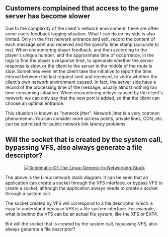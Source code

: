 ## Customers complained that access to the game server has become slower

Due to the complexity of the client's network environment, there are often some users feedback lagging situation. What I can do on my side is also limited. Only in the first network entrance and exit, record the content of each message sent and received and the specific time stamp (accurate to ms). When encountering player feedback, and then according to the player's unique number, and the approximate time of occurrence, in the logs to find the player's response time, to speculate whether the server response is slow, or the client to the server in the middle of the route is slow. Sometimes even let the client take the initiative to report the time interval between the last request sent and received, to verify whether the client's own network environment caused. In fact, the server side have a record of the processing time of the message, usually almost nothing too time-consuming situation. When encountering delays caused by the client's network, we can only say that the new port is added, so that the client can choose an optimal entrance.

This situation is known as "network jitter". Network jitter is a very common phenomenon. You can consider more access points, private lines, CDN, etc. can be optimized for public network link latency problems.

## Will the socket that is created by the system call, bypassing VFS, also always generate a file descriptor?

<center><a href="https://ibb.co/FnJv6xx">
    <img src="https://i.ibb.co/JC2LnBB/Schematic-Of-The-Linux-Generic-Ip-Networking-Stack.png" alt="Schematic-Of-The-Linux-Generic-Ip-Networking-Stack" border="0">
</a></center>

The above is the Linux network stack diagram.
It can be seen that an application can create a socket through the VFS interface, or bypass VFS to create a socket, although the application always needs to create a socket through a system call.

The socket created by VFS will correspond to a file descriptor, which is easy to understand because VFS is a file system interface. For example, what is behind the VFS can be an actual file system, like the XFS or EXT4.

But will the socket that is created by the system call, bypassing VFS, also always generate a file descriptor?
